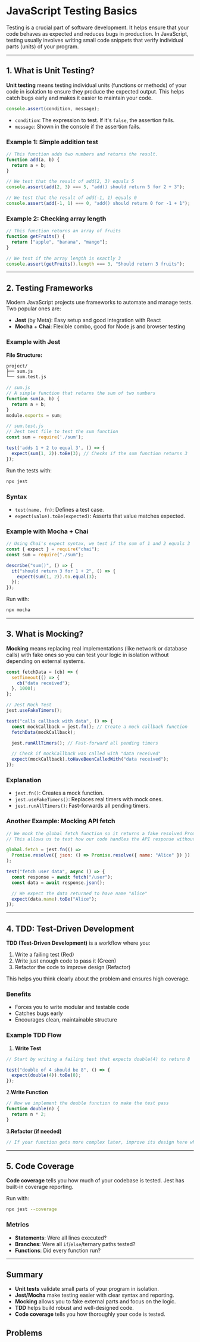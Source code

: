 # JavaScript Testing Basics

Testing is a crucial part of software development. It helps ensure that your code behaves as expected and reduces bugs in production. In JavaScript, testing usually involves writing small code snippets that verify individual parts (units) of your program.

---

## 1. What is Unit Testing?

**Unit testing** means testing individual units (functions or methods) of your code in isolation to ensure they produce the expected output. This helps catch bugs early and makes it easier to maintain your code.

```js
console.assert(condition, message);
```

* `condition`: The expression to test. If it's `false`, the assertion fails.
* `message`: Shown in the console if the assertion fails.

### Example 1: Simple addition test

```js
// This function adds two numbers and returns the result.
function add(a, b) {
  return a + b;
}

// We test that the result of add(2, 3) equals 5
console.assert(add(2, 3) === 5, "add() should return 5 for 2 + 3");

// We test that the result of add(-1, 1) equals 0
console.assert(add(-1, 1) === 0, "add() should return 0 for -1 + 1");
```

### Example 2: Checking array length

```js
// This function returns an array of fruits
function getFruits() {
  return ["apple", "banana", "mango"];
}

// We test if the array length is exactly 3
console.assert(getFruits().length === 3, "Should return 3 fruits");
```

---

## 2. Testing Frameworks

Modern JavaScript projects use frameworks to automate and manage tests. Two popular ones are:

* **Jest** (by Meta): Easy setup and good integration with React
* **Mocha** + **Chai**: Flexible combo, good for Node.js and browser testing

### Example with Jest

**File Structure:**

```txt
project/
├── sum.js
└── sum.test.js
```

```js
// sum.js
// A simple function that returns the sum of two numbers
function sum(a, b) {
  return a + b;
}
module.exports = sum;
```

```js
// sum.test.js
// Jest test file to test the sum function
const sum = require('./sum');

test('adds 1 + 2 to equal 3', () => {
  expect(sum(1, 2)).toBe(3); // Checks if the sum function returns 3
});
```

Run the tests with:

```bash
npx jest
```

### Syntax

* `test(name, fn)`: Defines a test case.
* `expect(value).toBe(expected)`: Asserts that value matches expected.

### Example with Mocha + Chai

```js
// Using Chai's expect syntax, we test if the sum of 1 and 2 equals 3
const { expect } = require("chai");
const sum = require("./sum");

describe("sum()", () => {
  it("should return 3 for 1 + 2", () => {
    expect(sum(1, 2)).to.equal(3);
  });
});
```

Run with:

```bash
npx mocha
```

---

## 3. What is Mocking?

**Mocking** means replacing real implementations (like network or database calls) with fake ones so you can test your logic in isolation without depending on external systems.

```js
const fetchData = (cb) => {
  setTimeout(() => {
    cb("data received");
  }, 1000);
};

// Jest Mock Test
jest.useFakeTimers();

test("calls callback with data", () => {
  const mockCallback = jest.fn(); // Create a mock callback function
  fetchData(mockCallback);

  jest.runAllTimers(); // Fast-forward all pending timers

  // Check if mockCallback was called with "data received"
  expect(mockCallback).toHaveBeenCalledWith("data received");
});
```

### Explanation

* `jest.fn()`: Creates a mock function.
* `jest.useFakeTimers()`: Replaces real timers with mock ones.
* `jest.runAllTimers()`: Fast-forwards all pending timers.

### Another Example: Mocking API fetch

```js
// We mock the global fetch function so it returns a fake resolved Promise
// This allows us to test how our code handles the API response without actually calling the network

global.fetch = jest.fn(() =>
  Promise.resolve({ json: () => Promise.resolve({ name: "Alice" }) })
);

test("fetch user data", async () => {
  const response = await fetch("/user");
  const data = await response.json();

  // We expect the data returned to have name "Alice"
  expect(data.name).toBe("Alice");
});
```

---

## 4. TDD: Test-Driven Development

**TDD (Test-Driven Development)** is a workflow where you:

1. Write a failing test (Red)
2. Write just enough code to pass it (Green)
3. Refactor the code to improve design (Refactor)

This helps you think clearly about the problem and ensures high coverage.

### Benefits

* Forces you to write modular and testable code
* Catches bugs early
* Encourages clean, maintainable structure

### Example TDD Flow

1. **Write Test**

```js
// Start by writing a failing test that expects double(4) to return 8

test("double of 4 should be 8", () => {
  expect(double(4)).toBe(8);
});
```

2.**Write Function**

```js
// Now we implement the double function to make the test pass
function double(n) {
  return n * 2;
}
```

3.**Refactor (if needed)**

```js
// If your function gets more complex later, improve its design here while keeping tests green
```

---

## 5. Code Coverage

**Code coverage** tells you how much of your codebase is tested. Jest has built-in coverage reporting.

Run with:

```bash
npx jest --coverage
```

### Metrics

* **Statements**: Were all lines executed?
* **Branches**: Were all `if`/`else`/ternary paths tested?
* **Functions**: Did every function run?

---

## Summary

* **Unit tests** validate small parts of your program in isolation.
* **Jest/Mocha** make testing easier with clear syntax and reporting.
* **Mocking** allows you to fake external parts and focus on the logic.
* **TDD** helps build robust and well-designed code.
* **Code coverage** tells you how thoroughly your code is tested.

## Problems
